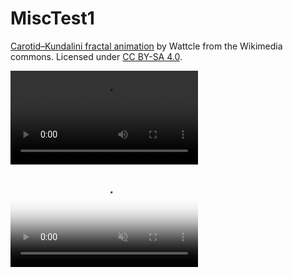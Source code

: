 # MiscTest1

[Carotid–Kundalini fractal animation](https://commons.wikimedia.org/wiki/File:Carotid%E2%80%93Kundalini_fractal_animation.webm) by Wattcle from the Wikimedia commons. Licensed under [CC BY-SA 4.0](https://creativecommons.org/licenses/by-sa/4.0/deed.en).

![](Carotid–Kundalini_fractal_animation.webm)

<video autoplay="" loop="" muted="" playsinline="" poster="Carotid–Kundalini_fractal_animation.jpg">
<source src="Carotid–Kundalini_fractal_animation.webm" type="video/webm">
<!--<source src="Carotid–Kundalini_fractal_animation.mp4" type="video/mp4">-->
<img src="Carotid–Kundalini_fractal_animation.webm">
</video>
